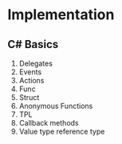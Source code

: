 # Implementation
## C# Basics
1. Delegates
2. Events
3. Actions
4. Func
5. Struct
6. Anonymous Functions
7. TPL
8. Callback methods
9. Value type reference type
